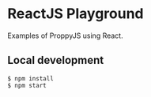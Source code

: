 # ReactJS Playground

Examples of ProppyJS using React.

## Local development

```
$ npm install
$ npm start
```

